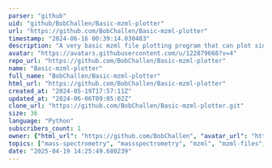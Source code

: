 ```yaml
---
parser: "github"
uid: "github/BobChallen/Basic-mzml-plotter"
url: "https://github.com/BobChallen/Basic-mzml-plotter"
timestamp: "2024-06-16 00:39:14.030483"
description: "A very basic mzml file plotting program that can plot single scans, merge all scans from a file, plot the TIC, and plot an EIC of a chosen m/z value."
avatar: "https://avatars.githubusercontent.com/u/122879668?v=4"
repo_url: "https://github.com/BobChallen/Basic-mzml-plotter"
name: "Basic-mzml-plotter"
full_name: "BobChallen/Basic-mzml-plotter"
html_url: "https://github.com/BobChallen/Basic-mzml-plotter"
created_at: "2024-05-19T17:57:11Z"
updated_at: "2024-06-06T09:05:02Z"
clone_url: "https://github.com/BobChallen/Basic-mzml-plotter.git"
size: 36
language: "Python"
subscribers_count: 1
owner: {"html_url": "https://github.com/BobChallen", "avatar_url": "https://avatars.githubusercontent.com/u/122879668?v=4", "login": "BobChallen", "type": "User"}
topics: ["mass-spectrometry", "massspectrometry", "mzml", "mzml-files", "plotting-in-python"]
date: "2025-04-19 14:25:49.680239"
---
```

